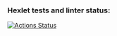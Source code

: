 ### Hexlet tests and linter status:
[![Actions Status](https://github.com/aliceicelie/devops-for-programmers-project-76/actions/workflows/hexlet-check.yml/badge.svg)](https://github.com/aliceicelie/devops-for-programmers-project-76/actions)